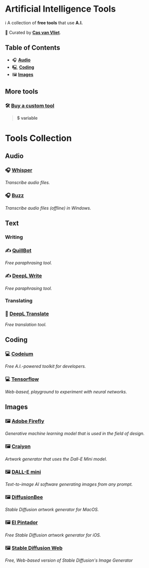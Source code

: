 # Artificial Intelligence Tools

ℹ️ A collection of **free tools** that use **A.I.**

👀 Curated by [**Cas van Vliet**](https://casvanvliet.substack.com).

## Table of Contents

- 🎧 **[Audio](#audio)**
- 🖳 **[Coding](#coding)**
- 🖼 **[Images](#images)**

## More tools

### 🛠️ [Buy a **custom tool**](mailto:workcommunication@duck.com)
> 💲 **variable**

# Tools Collection

## Audio

### 🎧 [Whisper](https://replicate.com/openai/whisper)

*Transcribe audio files.*

### 🎧 [Buzz](https://github.com/chidiwilliams/buzz/releases)

*Transcribe audio files (offline) in Windows.*

## Text

### Writing

### ✍️ [QuillBot](https://quillbot.com/)

*Free paraphrasing tool.*

### ✍️ [DeepL Write](https://www.deepl.com/write)

*Free paraphrasing tool.*

### Translating 

### 📝 [DeepL Translate](https://www.deepl.com/translate)

*Free translation tool.*

## Coding

### 💻 [Codeium](https://codeium.com/)

*Free A.I.-powered toolkit for developers.*

### 💻 [Tensorflow](https://playground.tensorflow.org/)

*Web-based, playground to experiment with neural networks.*

## Images

### 🖼 [Adobe Firefly](https://www.adobe.com/sensei/generative-ai/firefly.html)

*Generative machine learning model that is used in the field of design.*

### 🖼 [Craiyon](https://www.craiyon.com/)

*Artwork generator that uses the Dall-E Mini model.*

### 🖼 [DALL-E mini](https://dallemini.com/)

*Text-to-image AI software generating images from any prompt.*

### 🖼 [DiffusionBee](https://diffusionbee.com/)

*Stable Diffusion artwork generator for MacOS.*

### 🖼 [El Pintador](https://apps.apple.com/us/app/el-pintador/)

*Free Stable Diffusion artwork generator for iOS.*

### 🖼 [Stable Diffusion Web](https://stablediffusionweb.com/)

*Free, Web-based version of Stable Diffusion's Image Generator*
